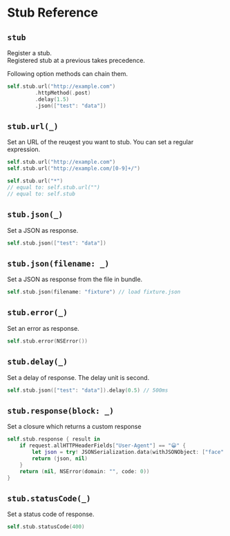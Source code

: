 # Stub Reference

## `stub`

Register a stub.  
Registered stub at a previous takes precedence.

Following option methods can chain them.

```swift
self.stub.url("http://example.com")
         .httpMethod(.post)
         .delay(1.5)
         .json(["test": "data"])
```

## `stub.url(_)`

Set an URL of the reuqest you want to stub.
You can set a regular expression.

```swift
self.stub.url("http://example.com")
self.stub.url("http://example.com/[0-9]+/")

self.stub.url("*")
// equal to: self.stub.url("")
// equal to: self.stub
```

## `stub.json(_)`

Set a JSON as response.

```swift
self.stub.json(["test": "data"])
```

## `stub.json(filename: _)`

Set a JSON as response from the file in bundle.

```swift
self.stub.json(filename: "fixture") // load fixture.json
```
## `stub.error(_)`

Set an error as response.

```swift
self.stub.error(NSError())
```

## `stub.delay(_)`

Set a delay of response.
The delay unit is second.

```swift
self.stub.json(["test": "data"]).delay(0.5) // 500ms
```

## `stub.response(block: _)`

Set a closure which returns a custom response

```swift
self.stub.response { result in
    if request.allHTTPHeaderFields["User-Agent"] == "😀" {
        let json = try! JSONSerialization.data(withJSONObject: ["face": "smile"], options: .prettyPrinted)
        return (json, nil)
    }
    return (nil, NSError(domain: "", code: 0))
}
```

## `stub.statusCode(_)`

Set a status code of response.

```swift
self.stub.statusCode(400)
```

